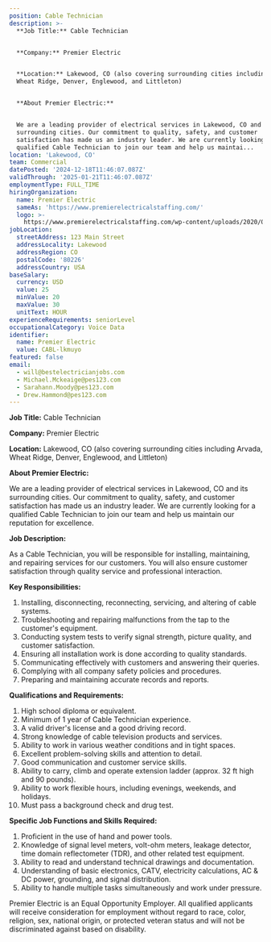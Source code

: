 ```yaml
---
position: Cable Technician
description: >-
  **Job Title:** Cable Technician


  **Company:** Premier Electric


  **Location:** Lakewood, CO (also covering surrounding cities including Arvada,
  Wheat Ridge, Denver, Englewood, and Littleton)


  **About Premier Electric:**


  We are a leading provider of electrical services in Lakewood, CO and its
  surrounding cities. Our commitment to quality, safety, and customer
  satisfaction has made us an industry leader. We are currently looking for a
  qualified Cable Technician to join our team and help us maintai...
location: 'Lakewood, CO'
team: Commercial
datePosted: '2024-12-18T11:46:07.087Z'
validThrough: '2025-01-21T11:46:07.087Z'
employmentType: FULL_TIME
hiringOrganization:
  name: Premier Electric
  sameAs: 'https://www.premierelectricalstaffing.com/'
  logo: >-
    https://www.premierelectricalstaffing.com/wp-content/uploads/2020/05/Premier-Electrical-Staffing-logo.png
jobLocation:
  streetAddress: 123 Main Street
  addressLocality: Lakewood
  addressRegion: CO
  postalCode: '80226'
  addressCountry: USA
baseSalary:
  currency: USD
  value: 25
  minValue: 20
  maxValue: 30
  unitText: HOUR
experienceRequirements: seniorLevel
occupationalCategory: Voice Data
identifier:
  name: Premier Electric
  value: CABL-lkmuyo
featured: false
email:
  - will@bestelectricianjobs.com
  - Michael.Mckeaige@pes123.com
  - Sarahann.Moody@pes123.com
  - Drew.Hammond@pes123.com
---
```




**Job Title:** Cable Technician

**Company:** Premier Electric

**Location:** Lakewood, CO (also covering surrounding cities including Arvada, Wheat Ridge, Denver, Englewood, and Littleton)

**About Premier Electric:**

We are a leading provider of electrical services in Lakewood, CO and its surrounding cities. Our commitment to quality, safety, and customer satisfaction has made us an industry leader. We are currently looking for a qualified Cable Technician to join our team and help us maintain our reputation for excellence.

**Job Description:**

As a Cable Technician, you will be responsible for installing, maintaining, and repairing services for our customers. You will also ensure customer satisfaction through quality service and professional interaction.

**Key Responsibilities:**

1. Installing, disconnecting, reconnecting, servicing, and altering of cable systems.
2. Troubleshooting and repairing malfunctions from the tap to the customer's equipment.
3. Conducting system tests to verify signal strength, picture quality, and customer satisfaction.
4. Ensuring all installation work is done according to quality standards.
5. Communicating effectively with customers and answering their queries.
6. Complying with all company safety policies and procedures.
7. Preparing and maintaining accurate records and reports.

**Qualifications and Requirements:**

1. High school diploma or equivalent.
2. Minimum of 1 year of Cable Technician experience.
3. A valid driver's license and a good driving record.
4. Strong knowledge of cable television products and services.
5. Ability to work in various weather conditions and in tight spaces.
6. Excellent problem-solving skills and attention to detail.
7. Good communication and customer service skills.
8. Ability to carry, climb and operate extension ladder (approx. 32 ft high and 90 pounds).
9. Ability to work flexible hours, including evenings, weekends, and holidays.
10. Must pass a background check and drug test.

**Specific Job Functions and Skills Required:**

1. Proficient in the use of hand and power tools.
2. Knowledge of signal level meters, volt-ohm meters, leakage detector, time domain reflectometer (TDR), and other related test equipment.
3. Ability to read and understand technical drawings and documentation.
4. Understanding of basic electronics, CATV, electricity calculations, AC & DC power, grounding, and signal distribution.
5. Ability to handle multiple tasks simultaneously and work under pressure.

Premier Electric is an Equal Opportunity Employer. All qualified applicants will receive consideration for employment without regard to race, color, religion, sex, national origin, or protected veteran status and will not be discriminated against based on disability.
